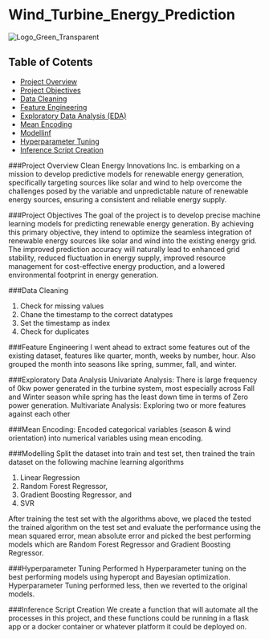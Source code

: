 # Wind_Turbine_Energy_Prediction
![Logo_Green_Transparent](https://github.com/user-attachments/assets/f4fe13b8-1cd2-4450-b17c-d1ac93a5a25f)

## Table of Cotents
- [Project Overview](#project-overview)
- [Project Objectives](#project-objectives)
- [Data Cleaning](#data-cleaning)
- [Feature Engineering](#feature-engineering)
- [Exploratory Data Analysis (EDA)](#exploratory-data-analysis-EDA)
- [Mean Encoding](#mean-encoding)
- [Modellinf](#modelling)
- [Hyperparameter Tuning](#hyperparameter-tuning)
- [Inference Script Creation](#inference-script-creation)

###Project Overview 
Clean Energy Innovations Inc. is embarking on a mission to develop predictive models for renewable energy generation, specifically targeting sources like solar and wind to help overcome the challenges posed by the variable and unpredictable nature of renewable energy sources, ensuring a consistent and reliable energy supply.

###Project Objectives
The goal of the project is to develop precise machine learning models for predicting renewable energy generation. By achieving this primary objective, they intend to optimize the seamless integration of renewable energy sources like solar and wind into the existing energy grid. The improved prediction accuracy will naturally lead to enhanced grid stability, reduced fluctuation in energy supply, improved resource management for cost-effective energy production, and a lowered environmental footprint in energy generation.

###Data Cleaning
1.	Check for missing values
2.	Chane the timestamp to the correct datatypes
3.	Set the timestamp as index
4.	Check for duplicates

###Feature Engineering 
I went ahead to extract some features out of the existing dataset, features like quarter, month, weeks by number, hour. Also grouped the month into seasons like spring, summer, fall, and winter.

###Exploratory Data Analysis
Univariate Analysis:  There is large frequency of 0kw power generated in the turbine system, most especially across Fall and Winter season while spring has the least down time in terms of Zero power generation.
Multivariate Analysis: Exploring two or more features against each other

###Mean Encoding:
Encoded categorical variables (season & wind orientation) into numerical variables using mean encoding.

###Modelling
Split the dataset into train and test set, then trained the train dataset on the following machine learning algorithms
1.	Linear Regression
2.	Random Forest Regressor, 
3.	Gradient Boosting Regressor, and
4.	SVR

After training the test set with the algorithms above, we placed the tested the trained algorithm on the test set and evaluate the performance using the mean squared error, mean absolute error and picked the best performing models which are Random Forest Regressor and Gradient Boosting Regressor.

###Hyperparameter Tuning
Performed h Hyperparameter tuning on the best performing models using hyperopt and Bayesian optimization. Hyperparameter Tuning performed less, then we reverted to the original models.

###Inference Script Creation
We create a function that will automate all the processes in this project, and these functions could be running in a flask app or a docker container or whatever platform it could be deployed on.
